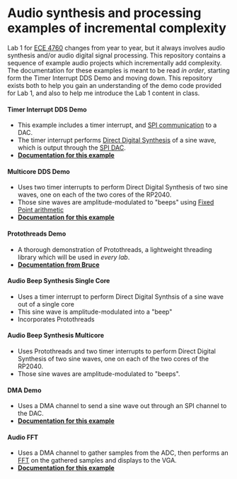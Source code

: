 # Audio synthesis and processing examples of incremental complexity

Lab 1 for [ECE 4760](https://ece4760.github.io) changes from year to year, but it always involves audio synthesis and/or audio digital signal processing. This repository contains a sequence of example audio projects which incrementally add complexity. The documentation for these examples is meant to be read *in order*, starting form the Timer Interrupt DDS Demo and moving down. This repository exists both to help you gain an understanding of the demo code provided for Lab 1, and also to help me introduce the Lab 1 content in class.


<!-- #### Blinky Demo
- Blinks the Pico's onboard LED by toggling a GPIO port.
- The "Hello world!" of a new microcontroller.
- [**Documentation for this example**](https://vanhunteradams.com/Pico/Setup/UsingPicoSDK.html) -->
#### Timer Interrupt DDS Demo
- This example includes a timer interrupt, and [SPI communication](https://vanhunteradams.com/Protocols/SPI/SPI.html) to a DAC.
- The timer interrupt performs [Direct Digital Synthesis](https://vanhunteradams.com/DDS/DDS.html) of a sine wave, which is output through the [SPI DAC](https://ww1.microchip.com/downloads/aemDocuments/documents/OTH/ProductDocuments/DataSheets/20002249B.pdf). 
- [**Documentation for this example**](https://vanhunteradams.com/Pico/TimerIRQ/SPI_DDS.html)
#### Multicore DDS Demo
- Uses two timer interrupts to perform Direct Digital Synthesis of two sine waves, one on each of the two cores of the RP2040. 
- Those sine waves are amplitude-modulated to "beeps" using [Fixed Point arithmetic](https://vanhunteradams.com/FixedPoint/FixedPoint.html)
- [**Documentation for this example**](https://vanhunteradams.com/Pico/Multi/MultiCore.html)
#### Protothreads Demo
- A thorough demonstration of Protothreads, a lightweight threading library which will be used in *every lab*.
- [**Documentation from Bruce**](https://people.ece.cornell.edu/land/courses/ece4760/RP2040/C_SDK_protothreads/index_Protothreads.html)
#### Audio Beep Synthesis Single Core
- Uses a timer interrupt to perform Direct Digital Synthsis of a sine wave out of a single core
- This sine wave is amplitude-modulated into a "beep"
- Incorporates Protothreads
#### Audio Beep Synthesis Multicore
- Uses Protothreads and two timer interrupts to perform Direct Digital Synthesis of two sine waves, one on each of the two cores of the RP2040. 
- Those sine waves are amplitude-modulated to "beeps".
#### DMA Demo
- Uses a DMA channel to send a sine wave out through an SPI channel to the DAC.
- [**Documentation for this example**](https://vanhunteradams.com/Pico/DAC/DMA_DAC.html)
#### Audio FFT
- Uses a DMA channel to gather samples from the ADC, then performs an [FFT](https://vanhunteradams.com/FFT/FFT.html) on the gathered samples and displays to the VGA.
- [**Documentation for this example**](https://vanhunteradams.com/Pico/VGA/FFT.html)